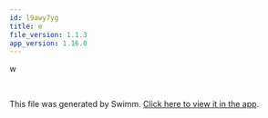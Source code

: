 ```yaml
---
id: l9awy7yg
title: e
file_version: 1.1.3
app_version: 1.16.0
---
```


w

<br/>

This file was generated by Swimm. [Click here to view it in the app](https://swimm-web-app.web.app/repos/Z2l0aHViJTNBJTNBZWNvbW0lM0ElM0Ftb3NoaWtzd2ltbQ==/docs/l9awy7yg).
